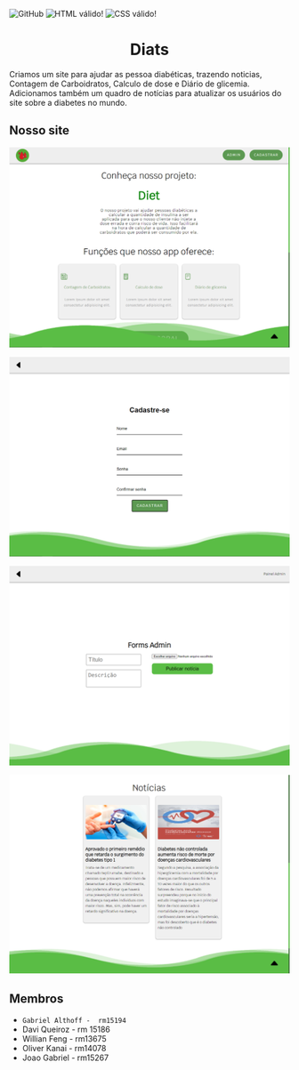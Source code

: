 ![GitHub](https://img.shields.io/github/license/dav1s0707/2emia-projeto) <img src="https://img.shields.io/w3c-validation/html?targetUrl=https%3A%2F%2Fdav1s0707.github.io%2F2emia-projeto%2Findex.html" alt="HTML válido!" /> <img style="border:0;width:88px;height:31px" src="https://jigsaw.w3.org/css-validator/images/vcss-blue" alt="CSS válido!" />

<h1 align="center">Diats </h1>


Criamos um site para ajudar as pessoa diabéticas, trazendo noticias, Contagem de Carboidratos, Calculo de dose e Diário de glicemia. Adicionamos também um quadro de notícias para atualizar os usuários do site sobre a diabetes no mundo.


## Nosso site

![plot](images/tela-print.png)

![plot](images/tela-print-login.png)

![plot](images/forms-admin.png)

![plot](images/noticias.png)

## Membros
- `Gabriel Althoff -  rm15194`
- Davi Queiroz - rm 15186
- Willian Feng - rm13675
- Oliver Kanai - rm14078
- Joao Gabriel - rm15267
